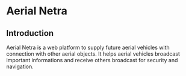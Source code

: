 <h1> Aerial Netra </h2>

<h2>Introduction</h2>

<p>Aerial Netra is a web platform to supply future aerial vehicles with connection with other aerial objects. It helps aerial vehicles 
broadcast important informations and receive others broadcast for security and navigation.</p>
